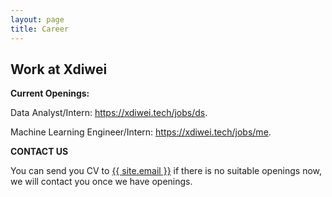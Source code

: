 ```yaml
---
layout: page
title: Career
---
```

<div class="col-lg-12 text-center">
	<h2 class="section-heading text-uppercase">Work at Xdiwei</h2>
</div>


**Current Openings:**

Data Analyst/Intern: <https://xdiwei.tech/jobs/ds>.

Machine Learning Engineer/Intern: <https://xdiwei.tech/jobs/me>.

**CONTACT US**

You can send you CV to <a href="mailto:{{ site.email }}">{{ site.email }}</a> if there is no suitable openings now, we will contact you once we have openings.


